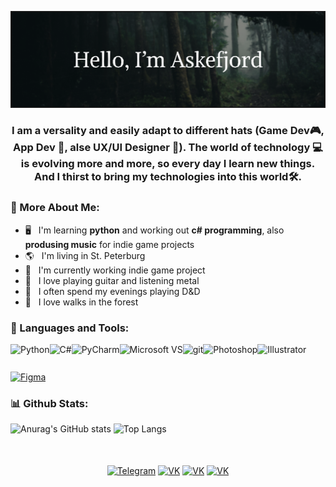 ![Header image](https://github.com/Askefjord/Askefjord/blob/main/Title.png)

<h3 align="center"> 
I am a versality and easily adapt to different hats (Game Dev🎮, App Dev 📱, alse UX/UI Designer 🎨). 
The world of technology 💻 is evolving more and more, so every day I learn new things. And I thirst to bring my technologies into this world🛠️.
</h3>

### 📜 More About Me:

- 🖥 &nbsp; I'm learning **python** and working out **c# programming**, also **produsing music** for indie game projects
- 🌎 &nbsp; I'm living in St. Peterburg
- 🌱 &nbsp; I'm currently working indie game project
- 🎸 &nbsp; I love playing guitar and listening metal
- 🎲 &nbsp; I often spend my evenings playing D&D
- 🌳 &nbsp; I love walks in the forest

### 🔨 Languages and Tools:
<a href="https://www.python.org" target="_blank"><img align="left" alt="Python" height ="42px" src="https://raw.githubusercontent.com/rahul-jha98/github_readme_icons/main/language_and_tools/square/python/python.svg"></a>
<a href="https://dotnet.microsoft.com/en-us/languages/csharp" target="_blank"><img align="left" alt="C#" height ="42px" src="https://github.com/rahul-jha98/README_icons/blob/main/language_and_tools/square/c%23/c%23.svg"></a>
<a href="https://www.jetbrains.com/pycharm/" target="_blank"><img align="left" alt="PyCharm" height ="42px" src="https://upload.wikimedia.org/wikipedia/commons/1/1d/PyCharm_Icon.svg"></a>
<a href="https://visualstudio.microsoft.com/" target="_blank"><img align="left" alt="Microsoft VS" height ="42px" src="https://upload.wikimedia.org/wikipedia/commons/2/2c/Visual_Studio_Icon_2022.svg"></a>
<a href="https://git-scm.com/" target="_blank"> <img src="https://raw.githubusercontent.com/rahul-jha98/github_readme_icons/main/language_and_tools/square/git-scm/git-scm.svg" align="left" alt="git" height='42px'/> </a>
<a href="https://www.adobe.com/products/photoshop.html" target="_blank"><img align="left" alt="Photoshop" height ="42px" src="https://upload.wikimedia.org/wikipedia/commons/a/af/Adobe_Photoshop_CC_icon.svg"></a>
<a href="https://www.adobe.com/products/illustrator.html" target="_blank"><img align="left" alt="Illustrator" height ="42px" src="https://upload.wikimedia.org/wikipedia/commons/f/fb/Adobe_Illustrator_CC_icon.svg"></a>
<a href="https://www.figma.com" target="_blank"><img align="center" src="https://raw.githubusercontent.com/rahul-jha98/github_readme_icons/main/language_and_tools/square/figma/figma.svg" alt="Figma" height ="42px"></a>

### 📊 Github Stats:
![Anurag's GitHub stats](https://github-readme-stats.vercel.app/api?username=Askefjord&show_icons=false&theme=dark&bg_color=0d1117&hide_border=false&border_color=1d2026&border_radius=5&text_bold=true&hide_title=true)
![Top Langs](https://github-readme-stats.vercel.app/api/top-langs/?username=Askefjord&layout=compact&theme=dark&bg_color=0d1117&hide_border=false&border_color=1d2026&border_radius=5&text_bold=true&langs_count=3)

<br>
<br>

<div align="center">
<a href="https://www.t.me/askefjord" target="_blank"><img align="center" alt="Telegram" height ="42px" src="https://www.svgrepo.com/show/242392/telegram.svg"></a>
<a href="https://vk.com/kriwjar" target="_blank"><img align="center" alt="VK" height ="42px" src="https://www.svgrepo.com/show/242379/vk-vk.svg"></a>  
<a href="https://instagram.com/kriwjar" target="_blank"><img align="center" alt="VK" height ="42px" src="https://www.svgrepo.com/show/242386/instagram.svg"></a>
<a href="https://www.behance.net/askefjord" target="_blank"><img align="center" alt="VK" height ="42px" src="https://www.svgrepo.com/show/242376/behance.svg"></a>  
</div>
